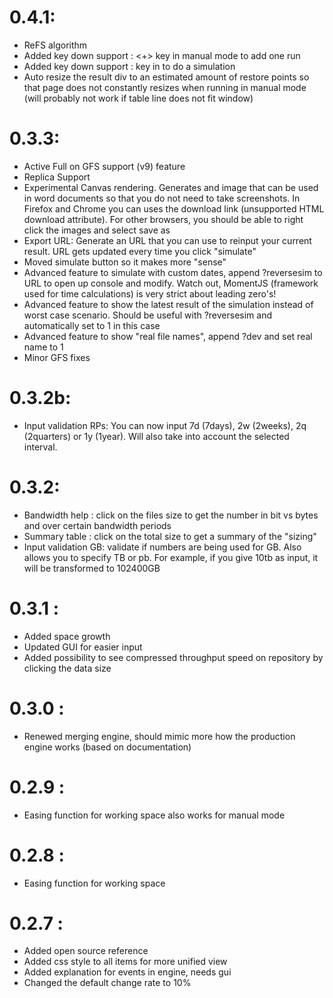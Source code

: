 # 0.4.1:
- ReFS algorithm
- Added key down support : <+> key in manual mode to add one run
- Added key down support : <enter> key in to do a simulation
- Auto resize the result div to an estimated amount of restore points so that page does not constantly resizes when running in manual mode (will probably not work if table line does not fit window)

# 0.3.3:
- Active Full on GFS support (v9) feature
- Replica Support
- Experimental Canvas rendering. Generates and image that can be used in word documents so that you do not need to take screenshots. In Firefox and Chrome you can uses the download link (unsupported HTML download attribute). For other browsers, you should be able to right click the images and select save as
- Export URL: Generate an URL that you can use to reinput your current result. URL gets updated every time you click "simulate"
- Moved simulate button so it makes more "sense"
- Advanced feature to simulate with custom dates, append ?reversesim to URL to open up console and modify. Watch out, MomentJS (framework used for time calculations) is very strict about leading zero's!
- Advanced feature to show the latest result of the simulation instead of worst case scenario. Should be useful with ?reversesim and automatically set to 1 in this case
- Advanced feature to show "real file names", append ?dev and set real name to 1
- Minor GFS fixes

# 0.3.2b:
- Input validation RPs: You can now input 7d (7days), 2w (2weeks), 2q (2quarters) or 1y (1year). Will also take into account the selected interval.

# 0.3.2:
- Bandwidth help : click on the files size to get the number in bit vs bytes and over certain bandwidth periods
- Summary table : click on the total size to get a summary of the "sizing"
- Input validation GB: validate if numbers are being used for GB. Also allows you to specify <x>TB or <x>pb. For example, if you give 10tb as input, it will be transformed to 102400GB

# 0.3.1 :
- Added space growth
- Updated GUI for easier input
- Added possibility to see compressed throughput speed on repository by clicking the data size

# 0.3.0 :
- Renewed merging engine, should mimic more how the production engine works (based on documentation)

# 0.2.9 :
- Easing function for working space also works for manual mode

# 0.2.8 :
- Easing function for working space

# 0.2.7 :
- Added open source reference
- Added css style to all items for more unified view
- Added explanation for events in engine, needs gui
- Changed the default change rate to 10%
